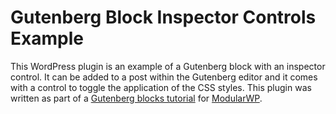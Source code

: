 # Gutenberg Block Inspector Controls Example

This WordPress plugin is an example of a Gutenberg block with an inspector control. It can be added to a post within the Gutenberg editor and it comes with a control to toggle the application of the CSS styles. This plugin was written as part of a [Gutenberg blocks tutorial](https://modularwp.com/how-to-build-gutenberg-blocks/) for [ModularWP](https://modularwp.com/).